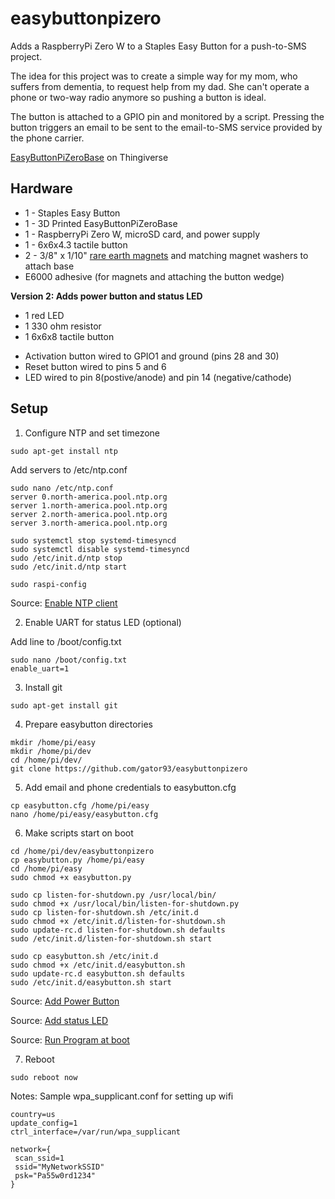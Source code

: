 # easybuttonpizero

Adds a RaspberryPi Zero W to a Staples Easy Button for a push-to-SMS project.

The idea for this project was to create a simple way for my mom, who suffers from dementia, to request help from my dad. She can't operate a phone or two-way radio anymore so pushing a button is ideal.

The button is attached to a GPIO pin and monitored by a script. Pressing the button triggers an email to be sent to the email-to-SMS service provided by the phone carrier.

[EasyButtonPiZeroBase](https://www.thingiverse.com/thing:3815784) on Thingiverse


## Hardware
* 1 - Staples Easy Button
* 1 - 3D Printed EasyButtonPiZeroBase
* 1 - RaspberryPi Zero W, microSD card, and power supply
* 1 - 6x6x4.3 tactile button
* 2 - 3/8" x 1/10" [rare earth magnets](https://www.rockler.com/rare-earth-magnets-magnets?gclid=CjwKCAjw7uPqBRBlEiwAYDsr113YIHM8D4hktJRxECwKZXEZRNt4ctl47OzL8jG72H5bVa0vkqjzuxoC0qcQAvD_BwE) and matching magnet washers to attach base
* E6000 adhesive (for magnets and attaching the button wedge)

**Version 2: Adds power button and status LED**

* 1 red LED
* 1 330 ohm resistor
* 1 6x6x8 tactile button

- Activation button wired to GPIO1 and ground (pins 28 and 30)
- Reset button wired to pins 5 and 6
- LED wired to pin 8(postive/anode) and pin 14 (negative/cathode)


## Setup

1) Configure NTP and set timezone

```
sudo apt-get install ntp
```
Add servers to /etc/ntp.conf
```
sudo nano /etc/ntp.conf
server 0.north-america.pool.ntp.org
server 1.north-america.pool.ntp.org
server 2.north-america.pool.ntp.org
server 3.north-america.pool.ntp.org

sudo systemctl stop systemd-timesyncd
sudo systemctl disable systemd-timesyncd
sudo /etc/init.d/ntp stop
sudo /etc/init.d/ntp start

sudo raspi-config
```
Source: [Enable NTP client](http://raspberrypi.tomasgreno.cz/ntp-client-and-server.html)

2) Enable UART for status LED (optional)

Add line to /boot/config.txt
```
sudo nano /boot/config.txt
enable_uart=1
```
3) Install git
```
sudo apt-get install git
```

4) Prepare easybutton directories
```
mkdir /home/pi/easy
mkdir /home/pi/dev
cd /home/pi/dev/
git clone https://github.com/gator93/easybuttonpizero
```

5) Add email and phone credentials to easybutton.cfg
```
cp easybutton.cfg /home/pi/easy
nano /home/pi/easy/easybutton.cfg
```

6) Make scripts start on boot

```
cd /home/pi/dev/easybuttonpizero
cp easybutton.py /home/pi/easy
cd /home/pi/easy
sudo chmod +x easybutton.py

sudo cp listen-for-shutdown.py /usr/local/bin/
sudo chmod +x /usr/local/bin/listen-for-shutdown.py
sudo cp listen-for-shutdown.sh /etc/init.d
sudo chmod +x /etc/init.d/listen-for-shutdown.sh
sudo update-rc.d listen-for-shutdown.sh defaults
sudo /etc/init.d/listen-for-shutdown.sh start

sudo cp easybutton.sh /etc/init.d
sudo chmod +x /etc/init.d/easybutton.sh
sudo update-rc.d easybutton.sh defaults
sudo /etc/init.d/easybutton.sh start
```
Source: [Add Power Button](https://howchoo.com/g/mwnlytk3zmm/how-to-add-a-power-button-to-your-raspberry-pi)

Source: [Add status LED](https://howchoo.com/g/ytzjyzy4m2e/build-a-simple-raspberry-pi-led-power-status-indicator)

Source: [Run Program at boot](https://www.dexterindustries.com/howto/run-a-program-on-your-raspberry-pi-at-startup/)

7) Reboot
```
sudo reboot now
```

Notes:
Sample wpa_supplicant.conf for setting up wifi
```
country=us
update_config=1
ctrl_interface=/var/run/wpa_supplicant

network={
 scan_ssid=1
 ssid="MyNetworkSSID"
 psk="Pa55w0rd1234"
}
```
